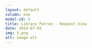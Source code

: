 ```yaml
---
layout: default
column: one
modal-id: 5
title: Library Patron - Request View
date: 2014-07-03
img: 5.png
alt: image-alt
---
```

